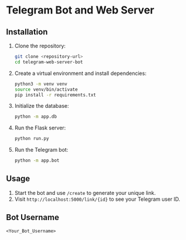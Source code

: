 # Telegram Bot and Web Server

## Installation

1. Clone the repository:

    ```bash
    git clone <repository-url>
    cd telegram-web-server-bot
    ```

2. Create a virtual environment and install dependencies:

    ```bash
    python3 -m venv venv
    source venv/bin/activate
    pip install -r requirements.txt
    ```

3. Initialize the database:

    ```bash
    python -m app.db
    ```

4. Run the Flask server:

    ```bash
    python run.py
    ```

5. Run the Telegram bot:

    ```bash
    python -m app.bot
    ```

## Usage

1. Start the bot and use `/create` to generate your unique link.
2. Visit `http://localhost:5000/link/{id}` to see your Telegram user ID.

## Bot Username

`<Your_Bot_Username>`
